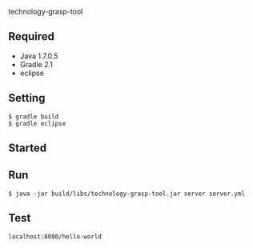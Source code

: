 technology-grasp-tool

## Required

* Java 1.7.0.5
* Gradle 2.1
* eclipse

## Setting

```
$ gradle build
$ gradle eclipse
```

## Started

## Run

```
$ java -jar build/libs/technology-grasp-tool.jar server server.yml
```

## Test

```
localhost:8080/hello-world
```
